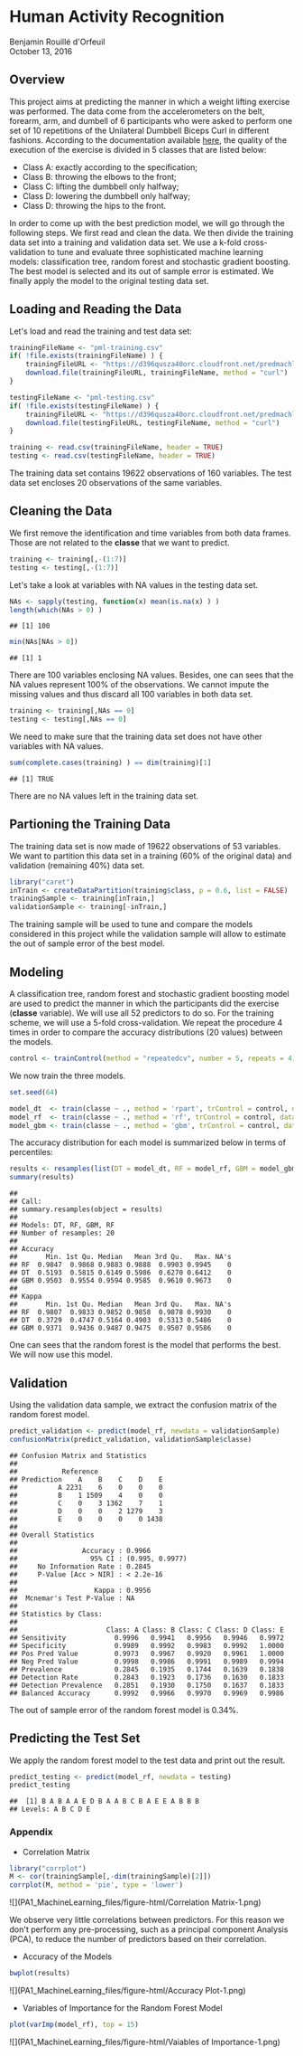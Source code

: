 # Human Activity Recognition
Benjamin Rouillé d'Orfeuil  
October 13, 2016  




## Overview
This project aims at predicting the manner in which a weight lifting exercise was performed. The data come from the accelerometers on the belt, forearm, arm, and dumbell of 6 participants who were asked to perform one set of 10 repetitions of the Unilateral Dumbbell Biceps Curl in different fashions. According to the documentation available [here](http://groupware.les.inf.puc-rio.br/har#ixzz4N0qkUPtC), the quality of the execution of the exercise is divided in 5 classes that are listed below:

* Class A: exactly according to the specification;
* Class B: throwing the elbows to the front;
* Class C: lifting the dumbbell only halfway;
* Class D: lowering the dumbbell only halfway;
* Class D: throwing the hips to the front.

In order to come up with the best prediction model, we will go through the following steps. We first read and clean the data. We then divide the training data set into a training and validation data set. We use a k-fold cross-validation to tune and evaluate three sophisticated machine learning models: classification tree, random forest and stochastic gradient boosting. The best model is selected and its out of sample error is estimated. We finally apply the model to the original testing data set.


## Loading and Reading the Data
Let's load and read the training and test data set:

```r
trainingFileName <- "pml-training.csv"
if( !file.exists(trainingFileName) ) {
    trainingFileURL <- "https://d396qusza40orc.cloudfront.net/predmachlearn/pml-training.csv"
    download.file(trainingFileURL, trainingFileName, method = "curl")
}

testingFileName <- "pml-testing.csv"
if( !file.exists(testingFileName) ) {
    trainingFileURL <- "https://d396qusza40orc.cloudfront.net/predmachlearn/pml-testing.csv"
    download.file(testingFileURL, testingFileName, method = "curl")
}

training <- read.csv(trainingFileName, header = TRUE)
testing <- read.csv(testingFileName, header = TRUE)
```
The training data set contains 19622 observations of 160 variables. The test data set encloses 20 observations of the same variables.


## Cleaning the Data
We first remove the identification and time variables from both data frames. Those are not related to the **classe** that we want to predict.

```r
training <- training[,-(1:7)]
testing <- testing[,-(1:7)]
```
Let's take a look at variables with NA values in the testing data set.

```r
NAs <- sapply(testing, function(x) mean(is.na(x) ) )
length(which(NAs > 0) ) 
```

```
## [1] 100
```

```r
min(NAs[NAs > 0])
```

```
## [1] 1
```
There are 100 variables enclosing NA values. Besides, one can sees that the NA values represent 100% of the observations. We cannot impute the missing values and thus discard all 100 variables in both data set.

```r
training <- training[,NAs == 0]
testing <- testing[,NAs == 0]
```
We need to make sure that the training data set does not have other variables with NA values.

```r
sum(complete.cases(training) ) == dim(training)[1]
```

```
## [1] TRUE
```
There are no NA values left in the training data set.


## Partioning the Training Data
The training data set is now made of 19622 observations of 53 variables. We want to partition this data set in a training (60% of the original data) and validation (remaining 40%) data set.

```r
library("caret")
inTrain <- createDataPartition(training$class, p = 0.6, list = FALSE)
trainingSample <- training[inTrain,]
validationSample <- training[-inTrain,]
```
The training sample will be used to tune and compare the models considered in this project while the validation sample will allow to estimate the out of sample error of the best model.

## Modeling
A classification tree, random forest and stochastic gradient boosting model are used to predict the manner in which the participants did the exercise (**classe** variable). We will use all 52 predictors to do so. For the training scheme, we will use a 5-fold cross-validation. We repeat the procedure 4 times in order to compare the accuracy distributions (20 values) between the models.

```r
control <- trainControl(method = "repeatedcv", number = 5, repeats = 4)
```
We now train the three models.

```r
set.seed(64)

model_dt  <- train(classe ~ ., method = 'rpart', trControl = control, data = trainingSample)
model_rf  <- train(classe ~ ., method = 'rf', trControl = control, data = trainingSample, ntree = 200)
model_gbm <- train(classe ~ ., method = 'gbm', trControl = control, data = trainingSample, verbose = FALSE)
```

The accuracy distribution for each model is summarized below in terms of percentiles:

```r
results <- resamples(list(DT = model_dt, RF = model_rf, GBM = model_gbm, RF = model_rf) )
summary(results)
```

```
## 
## Call:
## summary.resamples(object = results)
## 
## Models: DT, RF, GBM, RF 
## Number of resamples: 20 
## 
## Accuracy 
##       Min. 1st Qu. Median   Mean 3rd Qu.   Max. NA's
## RF  0.9847  0.9868 0.9883 0.9888  0.9903 0.9945    0
## DT  0.5193  0.5815 0.6149 0.5986  0.6270 0.6412    0
## GBM 0.9503  0.9554 0.9594 0.9585  0.9610 0.9673    0
## 
## Kappa 
##       Min. 1st Qu. Median   Mean 3rd Qu.   Max. NA's
## RF  0.9807  0.9833 0.9852 0.9858  0.9878 0.9930    0
## DT  0.3729  0.4747 0.5164 0.4903  0.5313 0.5486    0
## GBM 0.9371  0.9436 0.9487 0.9475  0.9507 0.9586    0
```
One can sees that the random forest is the model that performs the best. We will now use this model.


## Validation
Using the validation data sample, we extract the confusion matrix of the random forest model.

```r
predict_validation <- predict(model_rf, newdata = validationSample)
confusionMatrix(predict_validation, validationSample$classe)
```

```
## Confusion Matrix and Statistics
## 
##           Reference
## Prediction    A    B    C    D    E
##          A 2231    6    0    0    0
##          B    1 1509    4    0    0
##          C    0    3 1362    7    1
##          D    0    0    2 1279    3
##          E    0    0    0    0 1438
## 
## Overall Statistics
##                                          
##                Accuracy : 0.9966         
##                  95% CI : (0.995, 0.9977)
##     No Information Rate : 0.2845         
##     P-Value [Acc > NIR] : < 2.2e-16      
##                                          
##                   Kappa : 0.9956         
##  Mcnemar's Test P-Value : NA             
## 
## Statistics by Class:
## 
##                      Class: A Class: B Class: C Class: D Class: E
## Sensitivity            0.9996   0.9941   0.9956   0.9946   0.9972
## Specificity            0.9989   0.9992   0.9983   0.9992   1.0000
## Pos Pred Value         0.9973   0.9967   0.9920   0.9961   1.0000
## Neg Pred Value         0.9998   0.9986   0.9991   0.9989   0.9994
## Prevalence             0.2845   0.1935   0.1744   0.1639   0.1838
## Detection Rate         0.2843   0.1923   0.1736   0.1630   0.1833
## Detection Prevalence   0.2851   0.1930   0.1750   0.1637   0.1833
## Balanced Accuracy      0.9992   0.9966   0.9970   0.9969   0.9986
```
The out of sample error of the random forest model is 0.34%.


## Predicting the Test Set
We apply the random forest model to the test data and print out the result.

```r
predict_testing <- predict(model_rf, newdata = testing)
predict_testing
```

```
##  [1] B A B A A E D B A A B C B A E E A B B B
## Levels: A B C D E
```



### Appendix
* Correlation Matrix

```r
library("corrplot")
M <- cor(trainingSample[,-dim(trainingSample)[2]])
corrplot(M, method = 'pie', type = 'lower')
```

![](PA1_MachineLearning_files/figure-html/Correlation Matrix-1.png)<!-- -->

We observe very little correlations between predictors. For this reason we don't perform any pre-processing, such as a principal component Analysis (PCA), to reduce the number of predictors based on their correlation.

* Accuracy of the Models

```r
bwplot(results)
```

![](PA1_MachineLearning_files/figure-html/Accuracy Plot-1.png)<!-- -->

* Variables of Importance for the Random Forest Model

```r
plot(varImp(model_rf), top = 15)
```

![](PA1_MachineLearning_files/figure-html/Vaiables of Importance-1.png)<!-- -->
